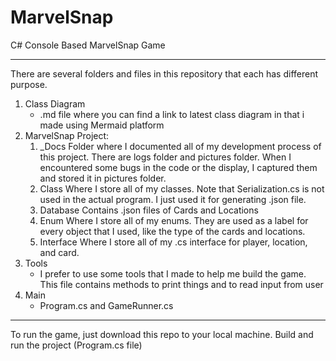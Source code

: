 # MarvelSnap
C# Console Based MarvelSnap Game 

---

There are several folders and files in this repository that each has different purpose.
1. Class Diagram
    - .md file where you can find a link to latest class diagram in that i made using Mermaid platform
2. MarvelSnap Project:
    1. _Docs
        Folder where I documented all of my development process of this project. There are logs folder and pictures folder. When I encountered some bugs in the code or the display, I captured them and stored it in pictures folder.
    2. Class
        Where I store all of my classes. Note that Serialization.cs is not used in the actual program. I just used it for generating .json file.
    3. Database
        Contains .json files of Cards and Locations
    4. Enum
        Where I store all of my enums. They are used as a label for every object that I used, like the type of the cards and locations.
    5. Interface
        Where I store all of my .cs interface for player, location, and card.
3. Tools
    - I prefer to use some tools that I made to help me build the game. This file contains methods to print things and to read input from user
4. Main
    - Program.cs and GameRunner.cs

---

To run the game, just download this repo to your local machine. Build and run the project (Program.cs file)

